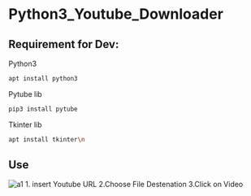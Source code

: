 # Python3_Youtube_Downloader

## Requirement for Dev: 
Python3 
```bash
apt install python3
```
Pytube lib
```bash
pip3 install pytube
```
Tkinter lib

```bash
apt install tkinter\n
```
## Use
<img src="https://i.ibb.co/vwDrNKW/a1.png" alt="a1" border="0">
1. insert Youtube URL 
2.Choose File Destenation
3.Click on Video

